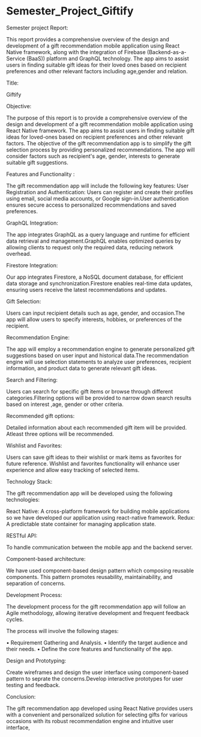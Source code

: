 # Semester_Project_Giftify

Semester project Report:

This report provides a comprehensive overview of the design and development of a gift recommendation mobile application using React Native framework, 
along with the integration of Firebase (Backend-as-a-Service (BaaS)) platform and GraphQL technology. The app aims to assist users in finding suitable 
gift ideas for their loved ones based on recipient preferences and other relevant factors including age,gender and relation.

Title: 

Giftify

Objective:

The purpose of this report is to provide a comprehensive overview of the design and development of a gift recommendation mobile application using React Native framework. 
The app aims to assist users in finding suitable gift ideas for loved-ones based on recipient preferences and other relevant factors.
The objective of the gift recommendation app is to simplify the gift selection process by providing personalized recommendations.
The app will consider factors such as recipient's age, gender, interests to generate suitable gift suggestions.

Features and Functionality :

The gift recommendation app will include the following key features:
 User Registration and Authentication:
Users can register and create their profiles using email, social media accounts, or Google sign-in.User authentication ensures secure access to personalized recommendations
and saved preferences.

GraphQL Integration:

The app integrates GraphQL as a query language and runtime for efficient data retrieval and management.GraphQL enables optimized queries by allowing clients to request only 
the required data, reducing network overhead.

Firestore Integration:

Our app integrates Firestore, a NoSQL document database, for efficient data storage and synchronization.Firestore enables real-time data updates, ensuring users receive the
latest recommendations and updates.

Gift Selection:

Users can input recipient details such as age, gender, and occasion.The app will allow users to specify interests, hobbies, or preferences of the recipient.

Recommendation Engine:

The app will employ a recommendation engine to generate personalized gift suggestions based on user input and historical data.The recommendation engine will use selection 
statements to analyze user preferences, recipient information, and product data to generate relevant gift ideas.

Search and Filtering:

Users can search for specific gift items or browse through different categories.Filtering options will be provided to narrow down search results based on interest ,age,
gender or other criteria.

Recommended gift options:

Detailed information about each recommended gift item will be provided. Atleast three options will be recommended.

Wishlist and Favorites:

Users can save gift ideas to their wishlist or mark items as favorites for future reference. Wishlist and favorites functionality will enhance user experience and allow
easy tracking of selected items.

Technology Stack:

The gift recommendation app will be developed using the following technologies:

React Native: A cross-platform framework for building mobile applications so we have developed our application using react-native framework.
Redux: A predictable state container for managing application state.

RESTful API:

 To handle communication between the mobile app and the backend server.
 
Component-based architecture:

We have used component-based design pattern which composing reusable components. This pattern promotes reusability, maintainability, and separation of concerns.

Development Process:

 The development process for the gift recommendation app will follow an Agile methodology, allowing iterative development and frequent feedback cycles.
 
 The process will involve the following stages:
 
•	Requirement Gathering and Analysis.
•	Identify the target audience and their needs.
•	Define the core features and functionality of the app.

Design and Prototyping:

Create wireframes and design the user interface using component-based pattern to seprate the concerns.Develop interactive prototypes for user testing and feedback.

Conclusion:

The gift recommendation app developed using React Native provides users with a convenient and personalized solution for selecting gifts for various occasions with its 
robust recommendation engine and  intuitive user interface,


